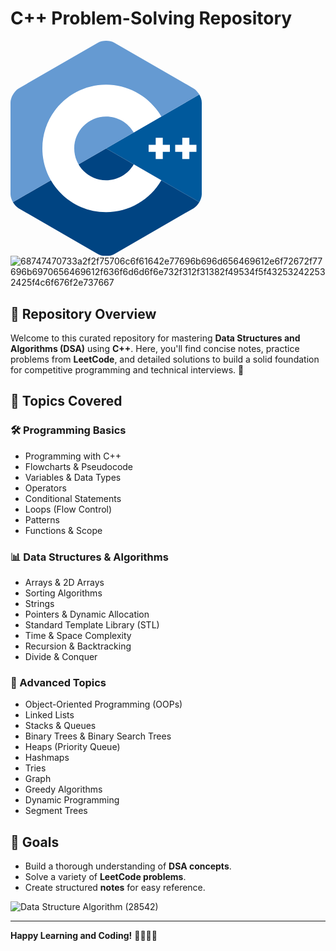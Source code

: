 # C++ Problem-Solving Repository

<?xml version="1.0" encoding="utf-8"?>
<!-- Generator: Adobe Illustrator 16.0.4, SVG Export Plug-In . SVG Version: 6.00 Build 0)  -->
<!DOCTYPE svg PUBLIC "-//W3C//DTD SVG 1.1//EN" "http://www.w3.org/Graphics/SVG/1.1/DTD/svg11.dtd">
<svg version="1.1" id="Layer_1" xmlns="http://www.w3.org/2000/svg" xmlns:xlink="http://www.w3.org/1999/xlink" x="0px" y="0px"
	 width="306px" height="344.35px" viewBox="0 0 306 344.35" enable-background="new 0 0 306 344.35" xml:space="preserve">
<path fill="#00599C" d="M302.107,258.262c2.401-4.159,3.893-8.845,3.893-13.053V99.14c0-4.208-1.49-8.893-3.892-13.052L153,172.175
	L302.107,258.262z"/>
<path fill="#004482" d="M166.25,341.193l126.5-73.034c3.644-2.104,6.956-5.737,9.357-9.897L153,172.175L3.893,258.263
	c2.401,4.159,5.714,7.793,9.357,9.896l126.5,73.034C147.037,345.401,158.963,345.401,166.25,341.193z"/>
<path fill="#659AD2" d="M302.108,86.087c-2.402-4.16-5.715-7.793-9.358-9.897L166.25,3.156c-7.287-4.208-19.213-4.208-26.5,0
	L13.25,76.19C5.962,80.397,0,90.725,0,99.14v146.069c0,4.208,1.491,8.894,3.893,13.053L153,172.175L302.108,86.087z"/>
<g>
	<path fill="#FFFFFF" d="M153,274.175c-56.243,0-102-45.757-102-102s45.757-102,102-102c36.292,0,70.139,19.53,88.331,50.968
		l-44.143,25.544c-9.105-15.736-26.038-25.512-44.188-25.512c-28.122,0-51,22.878-51,51c0,28.121,22.878,51,51,51
		c18.152,0,35.085-9.776,44.191-25.515l44.143,25.543C223.142,254.644,189.294,274.175,153,274.175z"/>
</g>
<g>
	<polygon fill="#FFFFFF" points="255,166.508 243.666,166.508 243.666,155.175 232.334,155.175 232.334,166.508 221,166.508 
		221,177.841 232.334,177.841 232.334,189.175 243.666,189.175 243.666,177.841 255,177.841 	"/>
</g>
<g>
	<polygon fill="#FFFFFF" points="297.5,166.508 286.166,166.508 286.166,155.175 274.834,155.175 274.834,166.508 263.5,166.508 
		263.5,177.841 274.834,177.841 274.834,189.175 286.166,189.175 286.166,177.841 297.5,177.841 	"/>
</g>
</svg>
![68747470733a2f2f75706c6f61642e77696b696d656469612e6f72672f77696b6970656469612f636f6d6d6f6e732f312f31382f49534f5f432532422532425f4c6f676f2e737667](https://github.com/user-attachments/assets/8a727af6-d499-46be-9b7a-7ee62909883a)


## 🚀 Repository Overview
Welcome to this curated repository for mastering **Data Structures and Algorithms (DSA)** using **C++**. Here, you'll find concise notes, practice problems from **LeetCode**, and detailed solutions to build a solid foundation for competitive programming and technical interviews. 🌟

## 📂 Topics Covered

### 🛠 Programming Basics
- Programming with C++
- Flowcharts & Pseudocode
- Variables & Data Types
- Operators
- Conditional Statements
- Loops (Flow Control)
- Patterns
- Functions & Scope

### 📊 Data Structures & Algorithms
- Arrays & 2D Arrays
- Sorting Algorithms
- Strings
- Pointers & Dynamic Allocation
- Standard Template Library (STL)
- Time & Space Complexity
- Recursion & Backtracking
- Divide & Conquer

### 🌳 Advanced Topics
- Object-Oriented Programming (OOPs)
- Linked Lists
- Stacks & Queues
- Binary Trees & Binary Search Trees
- Heaps (Priority Queue)
- Hashmaps
- Tries
- Graph
- Greedy Algorithms
- Dynamic Programming
- Segment Trees



## 🎯 Goals
- Build a thorough understanding of **DSA concepts**.
- Solve a variety of **LeetCode problems**.
- Create structured **notes** for easy reference.

![Data Structure   Algorithm (28542)](https://github.com/user-attachments/assets/8fcb22ae-09de-40fd-b38d-1f11ea7921b4)


---
**Happy Learning and Coding!** 👨‍💻👩‍💻
